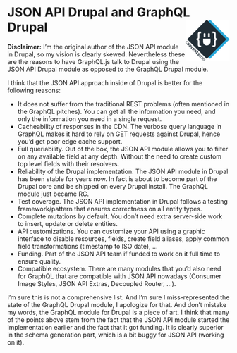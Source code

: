 <!--
  This file was generated by emdaer

  Its template can be found at .emdaer/docs/jsonapi.emdaer.md
-->

<!--
  emdaerHash:3d296100991fac6e0501876dc7e106cf
-->

<h1 id="json-api-drupal-and-graphql-drupal-img-align-right-src-logo-svg-alt-contenta-logo-title-contenta-logo-width-100-">JSON API Drupal and GraphQL Drupal <img align="right" src="../logo.svg" alt="Contenta logo" title="Contenta logo" width="100"></h1>
<p><strong>Disclaimer:</strong> I’m the original author of the JSON API module in Drupal, so my vision is clearly skewed. Nevertheless
these are the reasons to have GraphQL.js talk to Drupal using the JSON API Drupal module as opposed to the GraphQL
Drupal module.</p>
<p>I think that the JSON API approach inside of Drupal is better for the following reasons:</p>
<ul>
<li>It does not suffer from the traditional REST problems (often mentioned in the GraphQL pitches). You can get all the
information you need, and only the information you need in a single request.</li>
<li>Cacheability of responses in the CDN. The verbose query language in GraphQL makes it hard to rely on GET requests
against Drupal, hence you’d get poor edge cache support.</li>
<li>Full queriability. Out of the box, the JSON API module allows you to filter on any available field at any depth.
Without the need to create custom top level fields with their resolvers.</li>
<li>Reliability of the Drupal implementation. The JSON API module in Drupal has been stable for years now. In fact is
about to become part of the Drupal core and be shipped on every Drupal install. The GraphQL module just became RC.</li>
<li>Test coverage. The JSON API implementation in Drupal follows a testing framework/pattern that ensures correctness
on all entity types.</li>
<li>Complete mutations by default. You don’t need extra server-side work to insert, update or delete entities.</li>
<li>API customizations. You can customize your API using a graphic interface to disable resources, fields, create field
aliases, apply common field transformations (timestamp to ISO date), …</li>
<li>Funding. Part of the JSON API team if funded to work on it full time to ensure quality.</li>
<li>Compatible ecosystem. There are many modules that you’d also need for GraphQL that are compatible with JSON API
nowadays (Consumer Image Styles, JSON API Extras, Decoupled Router, …).</li>
</ul>
<p>I’m sure this is not a comprehensive list. And I’m sure I miss-represented the state of the GraphQL Drupal module, I
apologize for that. And don’t mistake my words, the GraphQL module for Drupal is a piece of art. I think that many of
the points above stem from the fact that the JSON API module started the implementation earlier and the fact that it got
funding. It is clearly superior in the schema generation part, which is a bit buggy for JSON API (working on it).</p>

